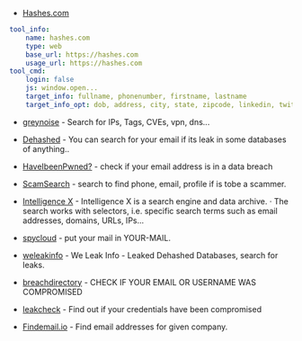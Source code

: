 - [Hashes.com](https://hashes.com)

```YAML
tool_info:
    name: hashes.com
    type: web
    base_url: https://hashes.com
    usage_url: https://hashes.com
tool_cmd:
    login: false
    js: window.open...
    target_info: fullname, phonenumber, firstname, lastname
    target_info_opt: dob, address, city, state, zipcode, linkedin, twitter
```

- [greynoise](https://viz.greynoise.io/) - Search for IPs, Tags, CVEs, vpn, dns...
  
- [Dehashed](https://www.dehashed.com/) - You can search for your email if its leak in some databases of anything..

- [HaveIbeenPwned?](https://haveibeenpwned.com/) - check if your email address is in a data breach

- [ScamSearch](https://scamsearch.io/) - search to find phone, email, profile if is tobe a scammer.

- [Intelligence X](https://intelx.io/) - Intelligence X is a search engine and data archive. · The search works with selectors, i.e. specific search terms such as email addresses, domains, URLs, IPs...

- [spycloud](https://portal.spycloud.com/endpoint/enriched-stats/[YOUR-MAIL]) - put your mail in YOUR-MAIL.

- [weleakinfo](https://weleakinfo.io/) - We Leak Info - Leaked Dehashed Databases, search for leaks.

- [breachdirectory](https://breachdirectory.org/) - CHECK IF YOUR EMAIL OR USERNAME WAS COMPROMISED

- [leakcheck](https://leakcheck.io/) - Find out if your credentials have been compromised

- [Findemail.io](https://findemail.io/) - Find email addresses for given company.